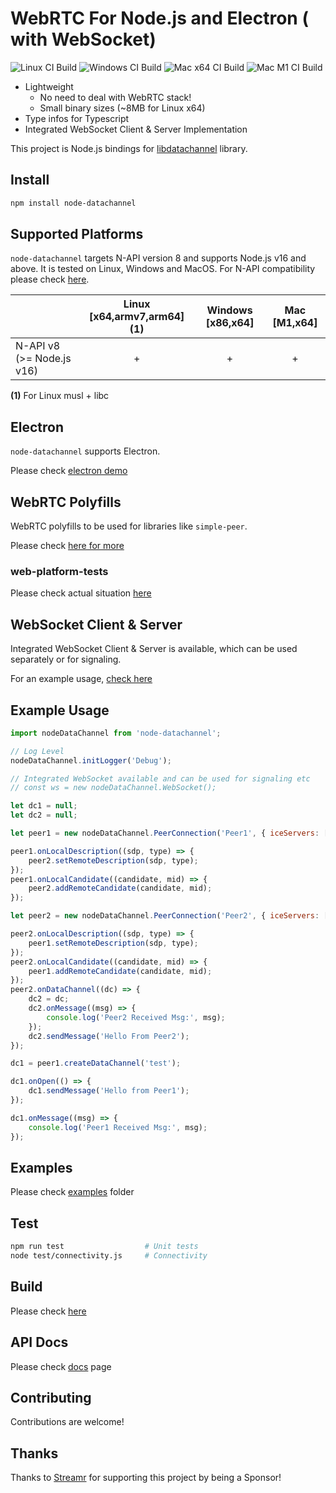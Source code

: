 # WebRTC For Node.js and Electron ( with WebSocket)

![Linux CI Build](https://github.com/murat-dogan/node-datachannel/workflows/Build%20-%20Linux/badge.svg) ![Windows CI Build](https://github.com/murat-dogan/node-datachannel/workflows/Build%20-%20Win/badge.svg) ![Mac x64 CI Build](https://github.com/murat-dogan/node-datachannel/workflows/Build%20-%20Mac%20x64/badge.svg) ![Mac M1 CI Build](https://github.com/murat-dogan/node-datachannel/workflows/Build%20-%20Mac%20M1/badge.svg)

-   Lightweight
    -   No need to deal with WebRTC stack!
    -   Small binary sizes (~8MB for Linux x64)
-   Type infos for Typescript
-   Integrated WebSocket Client & Server Implementation

This project is Node.js bindings for [libdatachannel](https://github.com/paullouisageneau/libdatachannel) library.

## Install

```sh
npm install node-datachannel
```

## Supported Platforms

`node-datachannel` targets N-API version 8 and supports Node.js v16 and above. It is tested on Linux, Windows and MacOS. For N-API compatibility please check [here](https://nodejs.org/api/n-api.html#n_api_n_api_version_matrix).

|                           | Linux [x64,armv7,arm64] (1) | Windows [x86,x64] | Mac [M1,x64] |
| ------------------------- | :-------------------------: | :---------------: | :----------: |
| N-API v8 (>= Node.js v16) |              +              |         +         |      +       |

**(1)** For Linux musl + libc

## Electron

`node-datachannel` supports Electron.

Please check [electron demo](/examples/electron-demo)

## WebRTC Polyfills

WebRTC polyfills to be used for libraries like `simple-peer`.

Please check [here for more](/src/polyfill#readme)

### web-platform-tests

Please check actual situation [here](/test/wpt-tests/)

## WebSocket Client & Server

Integrated WebSocket Client & Server is available, which can be used separately or for signaling.

For an example usage, [check here](/examples/websocket)

## Example Usage

```js
import nodeDataChannel from 'node-datachannel';

// Log Level
nodeDataChannel.initLogger('Debug');

// Integrated WebSocket available and can be used for signaling etc
// const ws = new nodeDataChannel.WebSocket();

let dc1 = null;
let dc2 = null;

let peer1 = new nodeDataChannel.PeerConnection('Peer1', { iceServers: ['stun:stun.l.google.com:19302'] });

peer1.onLocalDescription((sdp, type) => {
    peer2.setRemoteDescription(sdp, type);
});
peer1.onLocalCandidate((candidate, mid) => {
    peer2.addRemoteCandidate(candidate, mid);
});

let peer2 = new nodeDataChannel.PeerConnection('Peer2', { iceServers: ['stun:stun.l.google.com:19302'] });

peer2.onLocalDescription((sdp, type) => {
    peer1.setRemoteDescription(sdp, type);
});
peer2.onLocalCandidate((candidate, mid) => {
    peer1.addRemoteCandidate(candidate, mid);
});
peer2.onDataChannel((dc) => {
    dc2 = dc;
    dc2.onMessage((msg) => {
        console.log('Peer2 Received Msg:', msg);
    });
    dc2.sendMessage('Hello From Peer2');
});

dc1 = peer1.createDataChannel('test');

dc1.onOpen(() => {
    dc1.sendMessage('Hello from Peer1');
});

dc1.onMessage((msg) => {
    console.log('Peer1 Received Msg:', msg);
});
```

## Examples

Please check [examples](/examples/) folder

## Test

```sh
npm run test                  # Unit tests
node test/connectivity.js     # Connectivity
```

## Build

Please check [here](/BULDING.md)

## API Docs

Please check [docs](/API.md) page

## Contributing

Contributions are welcome!

## Thanks

Thanks to [Streamr](https://streamr.network/) for supporting this project by being a Sponsor!
